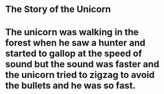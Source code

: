 # The Story of the Unicorn

# The unicorn was walking in the forest when he saw a hunter and started to gallop at the speed of sound but the sound was faster and the unicorn tried to zigzag to avoid the bullets and he was so fast.
